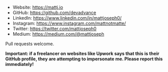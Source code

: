* Website: https://mattj.io
* GitHub: https://github.com/devadvance
* LinkedIn: https://www.linkedin.com/in/mattjoseph0/
* Instagram: https://www.instagram.com/mattnotmatte/
* Twitter: https://twitter.com/mattjoseph0
* Medium: https://medium.com/@mattjoseph

Pull requests welcome.

**Important: if a freelancer on websites like Upwork says that this is their GitHub profile, they are attempting to impersonate me. Please report this immediately!**
